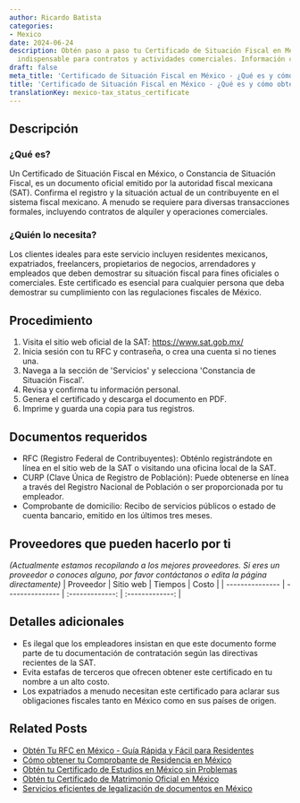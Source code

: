 ```yaml
---
author: Ricardo Batista
categories:
- Mexico
date: 2024-06-24
description: Obtén paso a paso tu Certificado de Situación Fiscal en México. Requisito
  indispensable para contratos y actividades comerciales. Información clara y precisa.
draft: false
meta_title: 'Certificado de Situación Fiscal en México - ¿Qué es y cómo obtenerlo?'
title: 'Certificado de Situación Fiscal en México - ¿Qué es y cómo obtenerlo?'
translationKey: mexico-tax_status_certificate
---
```



## Descripción
### ¿Qué es?
Un Certificado de Situación Fiscal en México, o Constancia de Situación Fiscal, es un documento oficial emitido por la autoridad fiscal mexicana (SAT). Confirma el registro y la situación actual de un contribuyente en el sistema fiscal mexicano. A menudo se requiere para diversas transacciones formales, incluyendo contratos de alquiler y operaciones comerciales.

### ¿Quién lo necesita?
Los clientes ideales para este servicio incluyen residentes mexicanos, expatriados, freelancers, propietarios de negocios, arrendadores y empleados que deben demostrar su situación fiscal para fines oficiales o comerciales. Este certificado es esencial para cualquier persona que deba demostrar su cumplimiento con las regulaciones fiscales de México.

## Procedimiento

1. Visita el sitio web oficial de la SAT: https://www.sat.gob.mx/
2. Inicia sesión con tu RFC y contraseña, o crea una cuenta si no tienes una.
3. Navega a la sección de 'Servicios' y selecciona 'Constancia de Situación Fiscal'.
4. Revisa y confirma tu información personal.
5. Genera el certificado y descarga el documento en PDF.
6. Imprime y guarda una copia para tus registros.

## Documentos requeridos

- RFC (Registro Federal de Contribuyentes): Obténlo registrándote en línea en el sitio web de la SAT o visitando una oficina local de la SAT.
- CURP (Clave Única de Registro de Población): Puede obtenerse en línea a través del Registro Nacional de Población o ser proporcionada por tu empleador.
- Comprobante de domicilio: Recibo de servicios públicos o estado de cuenta bancario, emitido en los últimos tres meses.

## Proveedores que pueden hacerlo por ti
_(Actualmente estamos recopilando a los mejores proveedores. Si eres un proveedor o conoces alguno, por favor contáctanos o edita la página directamente)_
| Proveedor        |     Sitio web     |     Tiempos    |       Costo      |
| --------------- | --------------- |  :-------------: | :-------------: |

## Detalles adicionales

- Es ilegal que los empleadores insistan en que este documento forme parte de tu documentación de contratación según las directivas recientes de la SAT.
- Evita estafas de terceros que ofrecen obtener este certificado en tu nombre a un alto costo.
- Los expatriados a menudo necesitan este certificado para aclarar sus obligaciones fiscales tanto en México como en sus países de origen.
## Related Posts

- [Obtén Tu RFC en México - Guía Rápida y Fácil para Residentes](https://tramitit.com/spanish/guides/mexico/inscripción_al_rfc/)
- [Cómo obtener tu Comprobante de Residencia en México](https://tramitit.com/spanish/guides/mexico/carta_de_residencia/)
- [Obtén tu Certificado de Estudios en México sin Problemas](https://tramitit.com/spanish/guides/mexico/certificado_de_estudios/)
- [Obtén tu Certificado de Matrimonio Oficial en México](https://tramitit.com/spanish/guides/mexico/acta_de_matrimonio/)
- [Servicios eficientes de legalización de documentos en México](https://tramitit.com/spanish/guides/mexico/legalización_de_documentos/)